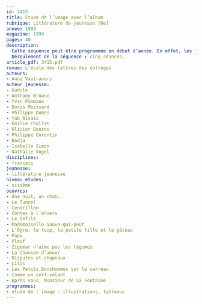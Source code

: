 ```yaml
---
id: 3415
title: Étude de l’image avec l’album 
rubrique: Littérature de jeunesse [6e]
annee: 1999
magazine: 1999
pages: 40
description: 
  Cette séquence peut être programmée en début d’année. En effet, les jeunes qui entrent en sixième sont encore proches de l’enfance. Même s’ils pensent que les albums ne sont plus de leur âge, le fait de leur proposer un travail à partir de ce support peut les ramener avec émotion à l’époque où on leur lisait encore des histoires, et les conduire à aborder conjointement texte et image. Par ailleurs, puisque les jeunes élèves acquièrent un nouveau statut – celui de collégien –, ils vont pouvoir prendre de la distance par rapport à une pratique de leur enfance en l’abordant différemment, en classe. Comprendre un écrit, quel qu’il soit, c’est comprendre sa situation d’énonciation : qui parle ? À qui ? Dans quel but ? Les albums choisis présentent les mêmes caractéristiques narratives que les récits sans images, avec une dimension esthétique supplémentaire. Aborder les problèmes de point de vue, de chronologie, de double lecture et de structure à travers ces livres attractifs permettra d’éviter que ces problèmes ne deviennent des obstacles à la compréhension, et donc au plaisir de lire.
  Déroulement de la séquence : cinq séances.
article_pdf: 3415.pdf
revue: L’école des lettres des collèges
auteurs:
- Anne Vautravers
auteur_jeunesse:
- Gudule
- Anthony Browne
- Yvan Pommaux
- Boris Moissard
- Philippe Dumas
- Yak Rivais
- Émilie Chollat
- Olivier Douzou
- Philippe Corentin
- Nadja
- Isabelle Simon
- Nathalie Vogel
disciplines:
- français
jeunesse:
- littérature jeunesse
niveau_etudes:
- sixième
oeuvres:
- Une nuit, un chat…
- Le Tunnel
- Cendrillon
- Contes à l’envers
- Le Défilé
- Mademoiselle Sauve-qui-peut
- L’Ogre, le loup, la petite fille et le gâteau
- Papa
- Plouf
- Zigomar n’aime pas les légumes
- La Chanson d’amour
- Disputes et chapeaux
- Lilas
- Les Petits Bonshommes sur le carreau
- Comme un cerf-volant
- Après vous, Monsieur de La Fontaine
programmes:
- étude de l’image - illustrations, tableaux
---
```

